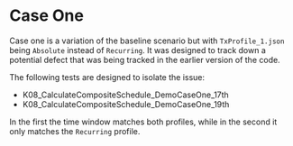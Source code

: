 # Case One

Case one is a variation of the baseline scenario but with `TxProfile_1.json` being `Absolute` instead of `Recurring`.
It was designed to track down a potential defect that was being tracked in the earlier version of the code.

The following tests are designed to isolate the issue:

* K08_CalculateCompositeSchedule_DemoCaseOne_17th
* K08_CalculateCompositeSchedule_DemoCaseOne_19th

In the first the time window matches both profiles, while in the second it only matches the `Recurring` profile.
